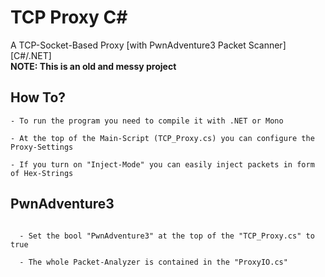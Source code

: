 # TCP Proxy C#
A TCP-Socket-Based Proxy [with PwnAdventure3 Packet Scanner] [C#/.NET]  
**NOTE: This is an old and messy project**

## How To?

```
- To run the program you need to compile it with .NET or Mono

- At the top of the Main-Script (TCP_Proxy.cs) you can configure the Proxy-Settings

- If you turn on "Inject-Mode" you can easily inject packets in form of Hex-Strings

```

## PwnAdventure3

```

  - Set the bool "PwnAdventure3" at the top of the "TCP_Proxy.cs" to true
  
  - The whole Packet-Analyzer is contained in the "ProxyIO.cs"

```
